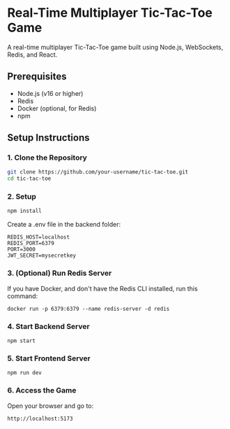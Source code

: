 # Real-Time Multiplayer Tic-Tac-Toe Game

A real-time multiplayer Tic-Tac-Toe game built using Node.js, WebSockets, Redis, and React.

## Prerequisites
- Node.js (v16 or higher)
- Redis
- Docker (optional, for Redis)
- npm

## Setup Instructions

### 1. Clone the Repository
```bash
git clone https://github.com/your-username/tic-tac-toe.git
cd tic-tac-toe
```

### 2. Setup
```bash
npm install
```

Create a .env file in the backend folder:
```
REDIS_HOST=localhost
REDIS_PORT=6379
PORT=3000
JWT_SECRET=mysecretkey
```

### 3. (Optional) Run Redis Server 
If you have Docker, and don't have the Redis CLI installed, run this command:
```
docker run -p 6379:6379 --name redis-server -d redis
```

### 4. Start Backend Server
```
npm start
```

### 5. Start Frontend Server
```
npm run dev
```

### 6. Access the Game
Open your browser and go to:
```
http://localhost:5173
```
